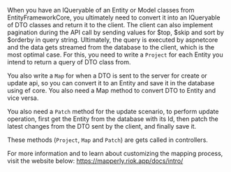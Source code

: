 
When you have an IQueryable of an Entity or Model classes from EntityFrameworkCore, 
you ultimately need to convert it into an IQueryable of DTO classes and return it to the client.
The client can also implement pagination during the API call by sending values for $top, $skip and sort by $orderby in query string.
Ultimately, the query is executed by aspnetcore and the data gets streamed from the database to the client, which is the most optimal case.
For this, you need to write a `Project` for each Entity you intend to return a query of DTO class from.

You also write a `Map` for when a DTO is sent to the server for create or update api,
so you can convert it to an Entity and save it in the database using ef core.
You also need a Map method to convert DTO to Entity and vice versa.

You also need a `Patch` method for the update scenario, to perform update operation, first get the Entity from the database with its Id,
then patch the latest changes from the DTO sent by the client, and finally save it.

These methods (`Project`, `Map` and `Patch`) are gets called in controllers.

For more information and to learn about customizing the mapping process, visit the website below:
https://mapperly.riok.app/docs/intro/